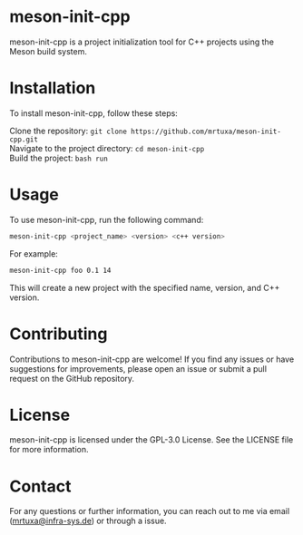 # meson-init-cpp
meson-init-cpp is a project initialization tool for C++ projects using the Meson build system.

# Installation
To install meson-init-cpp, follow these steps:

Clone the repository: `git clone https://github.com/mrtuxa/meson-init-cpp.git` <br>
Navigate to the project directory: `cd meson-init-cpp` <br>
Build the project: `bash run`

# Usage
To use meson-init-cpp, run the following command:


```bash
meson-init-cpp <project_name> <version> <c++ version>
```

For example:

```bash
meson-init-cpp foo 0.1 14
```

This will create a new project with the specified name, version, and C++ version.

# Contributing
Contributions to meson-init-cpp are welcome! If you find any issues or have suggestions for improvements, please open an issue or submit a pull request on the GitHub repository.

# License
meson-init-cpp is licensed under the GPL-3.0 License. See the LICENSE file for more information.

# Contact
For any questions or further information, you can reach out to me via email (mrtuxa@infra-sys.de) or through a issue.
